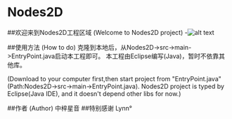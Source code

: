 # Nodes2D

##欢迎来到Nodes2D工程区域  (Welcome to Nodes2D project)
-![alt text](http://i.imgur.com/MXsc3vZ.png "Nodes2D LOGO")

##使用方法  (How to do)
克隆到本地后，从Nodes2D->src->main->EntryPoint.java启动本工程即可。
本工程由Eclipse编写(Java)，暂时不依靠其他库。

(Download to your computer first,then start project from "EntryPoint.java"(Path:Nodes2D->src->main->EntryPoint.java).
Nodes2D project is typed by Eclipse(Java IDE), and it doesn't depend other libs for now.)

##作者 (Author)
中梓星音
##特别感谢
Lynn°
